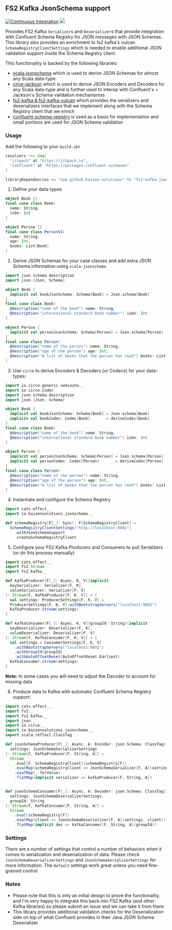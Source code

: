## FS2 Kafka JsonSchema support ##

[![Continuous Integration](https://github.com/kaizen-solutions/fs2-kafka-jsonschema-support/actions/workflows/ci.yml/badge.svg)](https://github.com/kaizen-solutions/fs2-kafka-jsonschema-support/actions/workflows/ci.yml)
[![](https://jitpack.io/v/kaizen-solutions/fs2-kafka-jsonschema-support.svg)](https://jitpack.io/#kaizen-solutions/fs2-kafka-jsonschema-support)


Provides FS2 Kafka `Serializer`s and `Deserializer`s that provide integration with Confluent Schema Registry for JSON messages with JSON Schemas. 
This library also provides an enrichment to fs2 kafka's vulcan `SchemaRegistryClientSettings` which is needed to enable additional JSON validation support 
inside the Schema Registry client. 

This functionality is backed by the following libraries:
- [scala-jsonschema](https://github.com/andyglow/scala-jsonschema) which is used to derive JSON Schemas for almost any Scala data-type
- [circe-jackson](https://github.com/circe/circe-jackson) which is used to derive JSON Encoders and Decoders for any Scala data-type and is further used to interop with Confluent's + Jackson's Schema validation mechanismss
- [fs2-kafka & fs2-kafka-vulcan](https://github.com/fd4s/fs2-kafka) which provides the serializers and deserializers interfaces that we implement along with the Schema Registry client that we enrich
- [confluent-schema-registry](https://github.com/confluentinc/schema-registry) is used as a basis for implementation and small portions are used for JSON Schema validation

### Usage ###

Add the following to your `build.sbt`
```sbt
resolvers ++= Seq(
  "jitpack" at "https://jitpack.io",
  "confluent" at "https://packages.confluent.io/maven"
)

libraryDependencies += "com.github.kaizen-solutions" %% "fs2-kafka-jsonschema-support" % "<version>"
```

1. Define your data-types
```scala
object Book {}
final case class Book(
  name: String,
  isbn: Int
)

object Person {}
final case class PersonV1(
  name: String,
  age: Int,
  books: List[Book]
)
```

2. Derive JSON Schemas for your case classes and add extra JSON Schema information using `scala-jsonschema`
```scala
import json.schema.description
import json.{Json, Schema}

object Book {
  implicit val bookJsonSchema: Schema[Book] = Json.schema[Book]
}
final case class Book(
  @description("name of the book") name: String,
  @description("international standard book number") isbn: Int
)

object Person {
  implicit val personJsonSchema: Schema[Person] = Json.schema[Person]
}
final case class Person(
  @description("name of the person") name: String,
  @description("age of the person") age: Int,
  @description("A list of books that the person has read") books: List[Book]
)
```

3. Use `circe` to derive Encoders & Decoders (or Codecs) for your data-types:
```scala
import io.circe.generic.semiauto._
import io.circe.Codec
import json.schema.description
import json.{Json, Schema}

object Book {
  implicit val bookJsonSchema: Schema[Book] = Json.schema[Book]
  implicit val bookCodec: Codec[Book]       = deriveCodec[Book]
}
final case class Book(
  @description("name of the book") name: String,
  @description("international standard book number") isbn: Int
)

object Person {
  implicit val personJsonSchema: Schema[Person] = Json.schema[Person]
  implicit val personCodec: Codec[Person]       = deriveCodec[Person]
}
final case class Person(
  @description("name of the person") name: String,
  @description("age of the person") age: Int,
  @description("A list of books that the person has read") books: List[Book]
)
```

4. Instantiate and configure the Schema Registry
```scala
import cats.effect._
import io.kaizensolutions.jsonschema._

def schemaRegistry[F[_]: Sync]: F[SchemaRegistryClient] =
  SchemaRegistryClientSettings("http://localhost:8081")
    .withJsonSchemaSupport
    .createSchemaRegistryClient
```

5. Configure your FS2 Kafka Producers and Consumers to pull Serializers (or do this process manually)
```scala
import cats.effect._
import fs2.Stream
import fs2.kafka._

def kafkaProducer[F[_]: Async, K, V](implicit
  keySerializer: Serializer[F, K],
  valueSerializer: Serializer[F, V]
): Stream[F, KafkaProducer[F, K, V]] = {
  val settings: ProducerSettings[F, K, V] =
  ProducerSettings[F, K, V].withBootstrapServers("localhost:9092")
  KafkaProducer.stream(settings)
}

def kafkaConsumer[F[_]: Async, K, V](groupId: String)(implicit
  keyDeserializer: Deserializer[F, K],
  valueDeserializer: Deserializer[F, V]
): Stream[F, KafkaConsumer[F, K, V]] = {
  val settings = ConsumerSettings[F, K, V]
    .withBootstrapServers("localhost:9092")
    .withGroupId(groupId)
    .withAutoOffsetReset(AutoOffsetReset.Earliest)
  KafkaConsumer.stream(settings)
}
```
**Note:** In some cases you will need to adjust the Decoder to account for missing data

6. Produce data to Kafka with automatic Confluent Schema Registry support:
```scala
import cats.effect._
import fs2._
import fs2.kafka._
import json._
import io.circe._
import io.kaizensolutions.jsonschema._
import scala.reflect.ClassTag

def jsonSchemaProducer[F[_]: Async, A: Encoder: json.Schema: ClassTag](
  settings: JsonSchemaSerializerSettings
): Stream[F, KafkaProducer[F, String, A]] =  
  Stream
    .eval[F, SchemaRegistryClient](schemaRegistry[F])
    .evalMap(schemaRegistryClient => JsonSchemaSerializer[F, A](settings, schemaRegistryClient))
    .evalMap(_.forValue)
    .flatMap(implicit serializer => kafkaProducer[F, String, A])


def jsonSchemaConsumer[F[_]: Async, A: Decoder: json.Schema: ClassTag](
  settings: JsonSchemaDeserializerSettings, 
  groupId: String
): Stream[F, KafkaConsumer[F, String, A]] =
  Stream
    .eval(schemaRegistry[F])
    .evalMap(client => JsonSchemaDeserializer[F, A](settings, client))
    .flatMap(implicit des => kafkaConsumer[F, String, A](groupId))
```

### Settings ###
There are a number of settings that control a number of behaviors when it comes to serialization and deserialization of data.
Please check `JsonSchemaDeserializerSettings` and `JsonSchemaSerializerSettings` for more information. The `default` settings
work great unless you need fine-grained control

### Notes ###
- Please note that this is only an initial design to prove the functionality, and I'm very happy to integrate this back into FS2 Kafka (and other Kafka libraries) so please submit an issue and we can take it from there
- This library provides additional validation checks for the Deserialization side on top of what Confluent provides in their Java JSON Schema Deserializer
